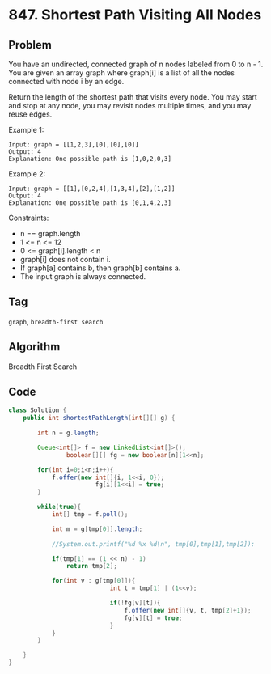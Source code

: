 # 847. Shortest Path Visiting All Nodes

## Problem

You have an undirected, connected graph of n nodes labeled from 0 to n - 1. You are given an array graph where graph[i] is a list of all the nodes connected with node i by an edge.

Return the length of the shortest path that visits every node. You may start and stop at any node, you may revisit nodes multiple times, and you may reuse edges.

Example 1:
```
Input: graph = [[1,2,3],[0],[0],[0]]
Output: 4
Explanation: One possible path is [1,0,2,0,3]
```

Example 2:
```
Input: graph = [[1],[0,2,4],[1,3,4],[2],[1,2]]
Output: 4
Explanation: One possible path is [0,1,4,2,3]
```

Constraints:

- n == graph.length
- 1 <= n <= 12
- 0 <= graph[i].length < n
- graph[i] does not contain i.
- If graph[a] contains b, then graph[b] contains a.
- The input graph is always connected.

## Tag
```graph```, ```breadth-first search```

## Algorithm

Breadth First Search

## Code

```java
class Solution {
    public int shortestPathLength(int[][] g) {
        
        int n = g.length;

        Queue<int[]> f = new LinkedList<int[]>();
				boolean[][] fg = new boolean[n][1<<n];

        for(int i=0;i<n;i++){
            f.offer(new int[]{i, 1<<i, 0});
						fg[i][1<<i] = true;
        }

        while(true){
            int[] tmp = f.poll();

            int m = g[tmp[0]].length;
            
            //System.out.printf("%d %x %d\n", tmp[0],tmp[1],tmp[2]);

            if(tmp[1] == (1 << n) - 1)
                return tmp[2];

            for(int v : g[tmp[0]]){
							int t = tmp[1] | (1<<v);

							if(!fg[v][t]){
								f.offer(new int[]{v, t, tmp[2]+1});
								fg[v][t] = true;
							}
            }
        }

    }
}
```